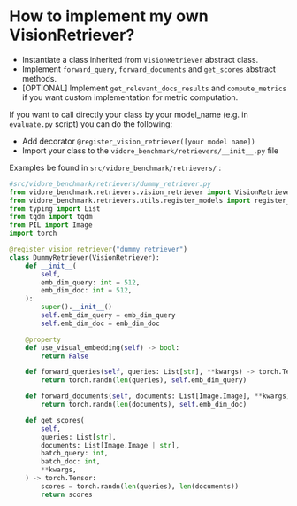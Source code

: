 # How to implement my own VisionRetriever?

- Instantiate a class inherited from `VisionRetriever` abstract class.
- Implement `forward_query`, `forward_documents` and `get_scores` abstract methods.
- [OPTIONAL] Implement `get_relevant_docs_results` and `compute_metrics` if you want custom implementation for metric computation.

If you want to call directly your class by your model_name (e.g. in  `evaluate.py` script) you can do the following:

- Add decorator `@register_vision_retriever([your model name])`
- Import your class to the `vidore_benchmark/retrievers/__init__.py` file

Examples be found in `src/vidore_benchmark/retrievers/` :

```python
#src/vidore_benchmark/retrievers/dummy_retriever.py
from vidore_benchmark.retrievers.vision_retriever import VisionRetriever
from vidore_benchmark.retrievers.utils.register_models import register_text_retriever
from typing import List
from tqdm import tqdm
from PIL import Image
import torch

@register_vision_retriever("dummy_retriever")
class DummyRetriever(VisionRetriever):
    def __init__(
        self,
        emb_dim_query: int = 512,
        emb_dim_doc: int = 512,
    ):
        super().__init__()
        self.emb_dim_query = emb_dim_query
        self.emb_dim_doc = emb_dim_doc

    @property
    def use_visual_embedding(self) -> bool:
        return False

    def forward_queries(self, queries: List[str], **kwargs) -> torch.Tensor:
        return torch.randn(len(queries), self.emb_dim_query)

    def forward_documents(self, documents: List[Image.Image], **kwargs) -> torch.Tensor:
        return torch.randn(len(documents), self.emb_dim_doc)

    def get_scores(
        self,
        queries: List[str],
        documents: List[Image.Image | str],
        batch_query: int,
        batch_doc: int,
        **kwargs,
    ) -> torch.Tensor:
        scores = torch.randn(len(queries), len(documents))
        return scores
```
